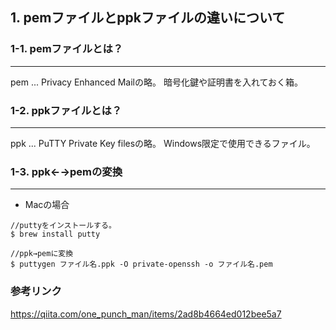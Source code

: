 ## 1. pemファイルとppkファイルの違いについて
### 1-1. pemファイルとは？
---
pem ... Privacy Enhanced Mailの略。 
暗号化鍵や証明書を入れておく箱。

### 1-2. ppkファイルとは？
---

ppk ... PuTTY Private Key filesの略。
Windows限定で使用できるファイル。

### 1-3. ppk←→pemの変換
---
- Macの場合
```
//puttyをインストールする。
$ brew install putty

//ppk→pemに変換
$ puttygen ファイル名.ppk -O private-openssh -o ファイル名.pem
```

### 参考リンク
https://qiita.com/one_punch_man/items/2ad8b4664ed012bee5a7

